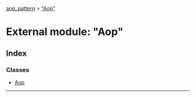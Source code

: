 [aop_pattern](../README.md) > ["Aop"](../modules/_aop_.md)

# External module: "Aop"

## Index

### Classes

* [Aop](../classes/_aop_.aop.md)

---

